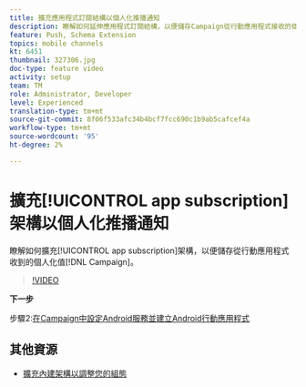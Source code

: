 ```yaml
---
title: 擴充應用程式訂閱結構以個人化推播通知
description: 瞭解如何延伸應用程式訂閱結構，以便儲存Campaign從行動應用程式接收的個人化值。
feature: Push, Schema Extension
topics: mobile channels
kt: 6451
thumbnail: 327306.jpg
doc-type: feature video
activity: setup
team: TM
role: Administrator, Developer
level: Experienced
translation-type: tm+mt
source-git-commit: 8f06f533afc34b4bcf7fcc690c1b9ab5cafcef4a
workflow-type: tm+mt
source-wordcount: '95'
ht-degree: 2%

---
```



# 擴充[!UICONTROL app subscription]架構以個人化推播通知

瞭解如何擴充[!UICONTROL app subscription]架構，以便儲存從行動應用程式收到的個人化值[!DNL Campaign]。

>[!VIDEO](https://video.tv.adobe.com/v/327306?quality=12)

**下一步**

步驟2:[在Campaign中設定Android服務並建立Android行動應用程式](/help/tutorial-getting-started-with-push-notifications-for-android/configuring-an-android-service-in-campaign.md)

## 其他資源

* [擴充內建架構以調整您的組態](https://experienceleague.adobe.com/docs/campaign-classic/using/sending-messages/sending-push-notifications/configure-the-mobile-app/configuring-the-mobile-application-android.html#extend-subscription-schema)